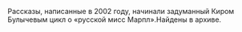 <!--2017-02-16 19:21:19-->
Рассказы, написанные в 2002 году, начинали задуманный Киром Булычевым цикл о «русской мисс Марпл».Найдены в архиве.